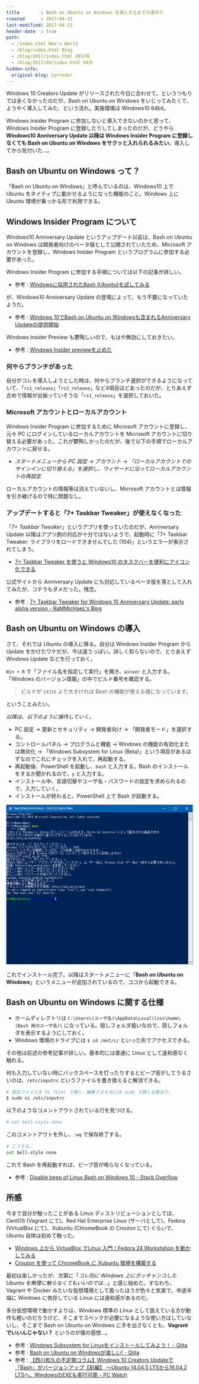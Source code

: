 ```yaml
---
title        : Bash on Ubuntu on Windows を導入するまでの道のり
created      : 2017-04-13
last-modified: 2017-04-13
header-date  : true
path:
  - /index.html Neo's World
  - /blog/index.html Blog
  - /blog/2017/index.html 2017年
  - /blog/2017/04/index.html 04月
hidden-info:
  original-blog: Corredor
---
```


Windows 10 Creators Update がリリースされた今日に合わせて、というつもりでは全くなかったのだが、Bash on Ubuntu on Windows をいじってみたくて、ようやく導入してみた、という流れ。実施環境は Windows10 64bit。

Windows Insider Program に参加しないと導入できないのかと思って、Windows Insider Program に登録したりしてしまったのだが、どうやら **Windows10 Anniversary Update 以降は Windows Insider Program に登録しなくても Bash on Ubuntu on Windows をサクッと入れられるみたい**。導入してから気付いた…。

## Bash on Ubuntu on Windows って？

「Bash on Ubuntu on Windows」と呼んでいるのは、Windows10 上で Ubuntu をネイティブに動かせるようになった機能のこと。Windows 上に Ubuntu 環境が乗っかる形で利用できる。

## Windows Insider Program について

Windows10 Anniversary Update というアップデート以前は、Bash on Ubuntu on Windows は開発者向けのベータ版として公開されていたため、Microsoft アカウントを登録し、Windows Insider Program というプログラムに参加する必要があった。

Windows Insider Program に参加する手順については以下の記事が詳しい。

- 参考 : [Windowsに採用されたBash (Ubuntu)を試してみる](https://rcmdnk.com/blog/2016/06/05/computer-windows-ubuntu-bash/)

が、Windows10 Anniversary Update の登場によって、もう不要になっていたようだ。

- 参考 : [Windows 10でBash on Ubuntu on Windowsも含まれるAnniversary Updateの提供開始](https://rcmdnk.com/blog/2016/08/04/computer-windows-ubuntu-bash/)

Windows Insider Preview も鬱陶しいので、もはや無効にしておきたい。

- 参考 : [Windows Insider previewを止めた](https://rcmdnk.com/blog/2016/06/27/computer-windows/)

### 何やらブランチがあった

自分がコレを導入しようとした時は、何やらブランチ選択ができるようになっていて、「`rs1_release`」「`rs2_release`」など4項目ほどあったのだが、とりあえず古めで情報が出揃っていそうな「`rs1_release`」を選択しておいた。

### Microsoft アカウントとローカルアカウント

Windows Insider Program に参加するために Microsoft アカウントに登録し、元々 PC にログインしているローカルアカウントを Microsoft アカウントに切り替える必要があった。これが鬱陶しかったのだが、後で以下の手順でローカルアカウントに戻せる。

- *スタートメニューから PC 設定 → アカウント → 「ローカルアカウントでのサインインに切り替える」を選択し、ウィザードに沿ってローカルアカウントの再設定*

ローカルアカウントの情報等は消えていないし、Microsoft アカウントとは情報を引き継げるので特に問題なし。

### アップデートすると「7+ Taskbar Tweaker」が使えなくなった

「*7+ Taskbar Tweaker*」というアプリを使っていたのだが、Anniversary Update 以降はアプリ側の対応が十分ではないようで、起動時に「7+ Taskbar Tweaker: ライブラリをロードできませんでした (104)」というエラーが表示されてしまう。

- [7+ Taskbar Tweaker を使うと Windows10 のタスクバーを便利にアイコン化できる](/blog/2017/03/20-02.html)

公式サイトから Anniversary Update にも対応しているベータ版を落として入れてみたが、コチラもダメだった。残念。

- 参考 : [7+ Taskbar Tweaker for Windows 10 Anniversary Update: early alpha version - RaMMicHaeL's Blog](https://rammichael.com/7-taskbar-tweaker-for-windows-10-anniversary-update-early-alpha-version)

## Bash on Ubuntu on Windows の導入

さて、それでは Ubuntu の導入に移る。自分は Windows Insider Program から Update をかけたワケだが、今は違うっぽい。詳しく知らないので、とりあえず Windows Update などを行っておく。

`Win + R` で「ファイル名を指定して実行」を開き、`winver` と入力する。「Windows のバージョン情報」の中でビルド番号を確認する。

> ビルドが `14316` より大きければ Bash の機能が使える様になっています。

ということみたい。

*以降は、以下のように操作していく。*

- PC 設定 → 更新とセキュリティ → 開発者向け → 「開発者モード」を選択する。
- コントロールパネル → プログラムと機能 → Windows の機能の有効化または無効化 → 「Windows Subsystem for Linux (Beta)」という項目があるはずなのでこれにチェックを入れて、再起動する。
- 再起動後、PowerShell を起動し、`bash` と入力する。Bash のインストールをするか聞かれるので、`y` と入力する。
- インストール中、言語切替やユーザ名・パスワードの設定を求められるので、入力していく。
- インストールが終わると、PowerShell 上で Bash が起動する。

![Bash on Ubuntu on Windows が開いた](13-02-01.png)

これでインストール完了。以降はスタートメニューに「**Bash on Ubuntu on Windows**」というメニューが追加されているので、ココから起動できる。

## Bash on Ubuntu on Windows に関する仕様

- ホームディレクトリは `C:\Users\(ユーザ名)\AppData\Local\lxss\home\(Bash 用のユーザ名)\` になっている。隠しフォルダ扱いなので、隠しフォルダを表示するようにしておく。
- Windows 環境のドライブには `$ cd /mnt/c/` といった形でアクセスできる。

その他は前述の参考記事が詳しい。基本的には普通に Linux として違和感なく触れる。

何も入力していない時にバックスペースを打ったりするとビープ音がしてうるさいのは、`/etc/inputrc` というファイルを書き換えると解消できる。

```bash
# 設定ファイルを Vi (Vim) で開く。編集するためには sudo で開く必要あり。
$ sudo vi /etc/inputrc
```

以下のようなコメントアウトされている行を見つける。

```bash
# set bell-style none
```

このコメントアウトを外し、`:wq` で保存終了する。

```bash
# こうする。
set bell-style none
```

これで Bash を再起動すれば、ビープ音が鳴らなくなっている。

- 参考 : [Disable beep of Linux Bash on Windows 10 - Stack Overflow](http://stackoverflow.com/questions/36724209/disable-beep-of-linux-bash-on-windows-10)

## 所感

今まで自分が触ったことがある Linux ディストリビューションとしては、CentOS (Vagrant にて)、Red Hat Enterprise Linux (サーバとして)、Fedora (VirtualBox にて)、Xubuntu (ChromeBook の Crouton にて) ぐらいで、Ubuntu 自体は初めて触った。

- [Windows 上から VirtualBox でLinux 入門！Fedora 24 Workstation を動かしてみる](/blog/2016/07/24-01.html)
- [Crouton を使って ChromeBook に Xubuntu 環境を構築する](/blog/2017/01/08-02.html)

最初は楽しかったが、次第に「*コレ別に Windows 上にガッチャンコした Ubuntu を無理に触らなくてもいいのでは…*」と感じ始めた。すなわち、Vagrant や Docker みたいな仮想環境として扱ったほうが色々と気楽で、中途半端に Windows に依存している Linux には違和感があるのだ。

多分仮想環境で動かすよりは、Windows 標準の Linux として扱えている方が動作も軽いのだろうけど、そこまでスペックが必要になるような使い方はしていないし、そこまで Bash on Ubuntu on Windows に手を出さなくとも、**Vagrant でいいんじゃない？** というのが僕の感想…。

- 参考 : [Windows Subsystem for Linuxをインストールしてみよう！ - Qiita](http://qiita.com/Aruneko/items/c79810b0b015bebf30bb)
- 参考 : [Bash on Ubuntu on Windowsが楽しい! - Qiita](http://qiita.com/ushibondi/items/936284131af2344bf12d)
- 参考 : [【西川和久の不定期コラム】Windows 10 Creators Updateで「Bash」がバージョンアップ【前編】 ～Ubuntu 14.04.5 LTSから16.04.2 LTSへ。WindowsのEXEも実行可能 - PC Watch](http://pc.watch.impress.co.jp/docs/column/nishikawa/1054154.html)

